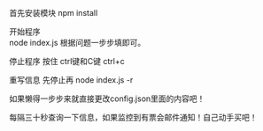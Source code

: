 首先安装模块
npm install

开始程序   
node index.js 
根据问题一步步填即可。

停止程序
按住 ctrl键和C键    ctrl+c

重写信息
先停止再 node index.js -r


如果懒得一步步来就直接更改config.json里面的内容吧！


每隔三十秒查询一下信息，如果监控到有票会邮件通知！自己动手买吧！
